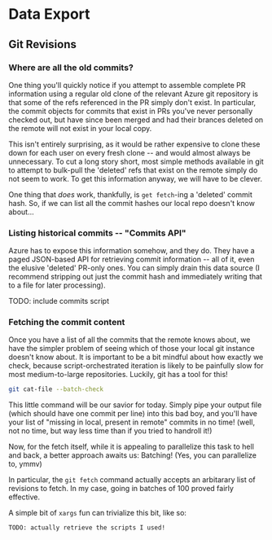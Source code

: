 # Data Export

## Git Revisions

### Where are all the old commits?

One thing you'll quickly notice if you attempt to assemble complete PR
information using a regular old clone of the relevant Azure git repository is
that some of the refs referenced in the PR simply don't exist. In particular,
the commit objects for commits that exist in PRs you've never personally checked
out, but have since been merged and had their brances deleted on the remote will
not exist in your local copy.

This isn't entirely surprising, as it would be rather expensive to clone these
down for each user on every fresh clone -- and would almost always be
unnecessary. To cut a long story short, most simple methods available in git to
attempt to bulk-pull the 'deleted' refs that exist on the remote simply do not
seem to work. To get this information anyway, we will have to be clever.

One thing that _does_ work, thankfully, is `get fetch`-ing a 'deleted' commit
hash. So, if we can list all the commit hashes our local repo doesn't know
about...

### Listing historical commits -- "Commits API"

Azure has to expose this information somehow, and they do. They have a paged
JSON-based API for retrieving commit information -- all of it, even the elusive
'deleted' PR-only ones. You can simply drain this data source (I recommend
stripping out just the commit hash and immediately writing that to a file for
later processing).

TODO: include commits script

### Fetching the commit content

Once you have a list of all the commits that the remote knows about, we have the
simpler problem of seeing which of those your local git instance doesn't know
about. It is important to be a bit mindful about how exactly we check, because
script-orchestrated iteration is likely to be painfully slow for most
medium-to-large repositories. Luckily, git has a tool for this!

```bash
git cat-file --batch-check
```

This little command will be our savior for today. Simply pipe your output file
(which should have one commit per line) into this bad boy, and you'll have your
list of "missing in local, present in remote" commits in no time! (well, not no
time, but way less time than if you tried to handroll it!)

Now, for the fetch itself, while it is appealing to parallelize this task to
hell and back, a better approach awaits us: Batching! (Yes, you can parallelize
to, ymmv)

In particular, the `git fetch` command actually accepts an arbitarary list of
revisions to fetch. In my case, going in batches of 100 proved fairly effective.

A simple bit of `xargs` fun can trivialize this bit, like so:

```
TODO: actually retrieve the scripts I used!
```
